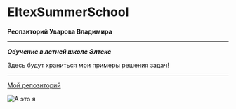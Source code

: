 # EltexSummerSchool
**Реопзиторий Уварова Владимира**
***
***Oбучение в летней школе Элтекс***  

Здесь будут храниться мои примеры решения задач!  

---
[Мой репозиторий](https://github.com/UvarovVladimir)  

![А это я ](https://vk.com/slider23?z=photo4904004_456239299%2Fphotos4904004 "Подсказка")

